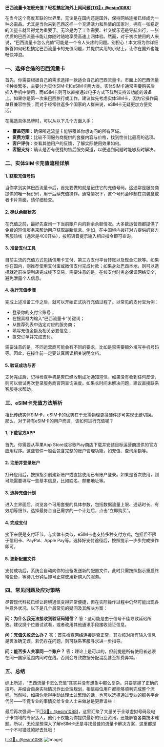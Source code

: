 **巴西流量卡怎麽充值？轻松搞定海外上网问题[[TG💪+ @esim1088](https://t.me/s/esim1088)]**

在当今这个高度互联的世界里，无论是在国内还是国外，保持网络连接已经成为一种必需品。尤其是当你来到巴西这样一个充满活力和热情的国家时，拥有一张稳定的流量卡就显得尤为重要了。无论是为了工作需要、社交娱乐还是导航出行，一张优质的巴西流量卡能让你随时随地享受高速上网体验。然而，对于初次使用的人来说，“巴西流量卡怎么充值”可能是一个令人头疼的问题。别担心！本文将为你详细解答如何轻松搞定巴西流量卡的充值问题，并提供实用的小贴士，让你在国外也能畅快冲浪。

### 一、选择合适的巴西流量卡

首先，你需要根据自己的需求选择一款适合自己的巴西流量卡。市面上的巴西流量卡种类繁多，主要分为实体SIM卡和eSIM卡两大类。实体SIM卡通常需要购买后插入手机中使用，而eSIM卡则可以直接通过电子方式下载到支持该功能的设备上。如果你是第一次来巴西旅行或工作，建议优先考虑实体SIM卡，因为它操作简单且兼容性强；而对于经常往返多个国家的人群来说，eSIM卡无疑更加方便灵活。

在挑选具体品牌时，可以从以下几个方面入手：
- **覆盖范围**：确保所选流量卡能够覆盖你想访问的所有区域。
- **资费方案**：比较不同服务商提供的套餐内容与价格，找到性价比最高的选项。
- **客户评价**：查看其他用户的反馈，了解实际使用效果如何。
- **客服支持**：确认是否有便捷的售后服务渠道，以便遇到问题时能够及时解决。

### 二、实体SIM卡充值流程详解

#### 1. 获取充值号码
当你拿到实体巴西流量卡后，首先要做的就是记住它的充值号码。这通常是服务商提供的唯一标识码，用于后续充值操作。通常情况下，这个号码会印制在包装盒或者卡片背面，请仔细检查。

#### 2. 确认余额状态
在充值之前，最好先查询一下当前账户内的剩余余额情况。大多数运营商都提供了免费的短信服务来帮助用户获取最新信息。例如，在中国境内拨打对方提供的官方客服热线（通常是400开头），按照语音提示输入相应指令即可查询。

#### 3. 准备支付工具
目前主流的充值方式包括信用卡支付、第三方支付平台转账以及现金汇款等。如果你在国内，则推荐使用支付宝或微信支付完成付款；如果身处巴西本地，则可以选择就近前往便利店完成线下交易。需要注意的是，在线支付时务必保证网络安全，避免泄露个人信息。

#### 4. 执行充值步骤
完成上述准备工作之后，就可以开始正式执行充值过程了。以常见的支付宝为例：
- 登录你的支付宝账号；
- 在搜索框内输入“巴西流量卡”关键词；
- 从推荐列表中选定对应的服务商；
- 填写充值金额及相关必要信息；
- 提交订单并完成支付。

需要注意的是，不同运营商可能会有不同的要求，比如是否需要额外填写手机号码等。因此，在操作前一定要认真阅读相关说明文档。

#### 5. 验证成功与否
支付完成后，记得检查手机是否已经收到成功通知短信。如果没有收到任何反馈，则可以尝试再次登录服务商官网查询进度。如果长时间未解决问题，建议直接联系客服寻求帮助。

### 三、eSIM卡充值方法解析

相比传统实体SIM卡，eSIM卡的优势在于无需物理更换硬件即可实现无缝切换。那么，对于持有eSIM卡的用户而言，该如何进行充值呢？

#### 1. 下载官方APP
首先，你需要从苹果App Store或谷歌Play商店下载并安装目标运营商提供的官方应用程序。这些软件一般会包含完整的账户管理功能，如充值、查询余额等。

#### 2. 注册并登录账户
打开应用后，按照指引创建新账户或直接使用已有账户登录。如果是首次使用，则可能需要填写一些基本信息，比如姓名、邮箱地址等。

#### 3. 选择充值计划
进入主界面后，浏览各个可用套餐的具体参数，包括数据流量上限、通话时长、有效期等细节。选择最符合自己需求的一个计划后，点击“立即购买”。

#### 4. 完成支付
接下来便是支付环节。与实体卡类似，eSIM卡也支持多种支付方式，包括但不限于信用卡、PayPal、Apple Pay等。选择好支付途径后，按照提示一步步完成操作即可。

#### 5. 更新配置文件
支付成功后，系统会自动向你的设备发送新的配置文件。此时只需按照指示重启终端设备，等待几分钟后即可正常使用新购入的服务。

### 四、常见问题及应对策略

尽管现代科技已经让跨境通信变得异常便捷，但在实际操作过程中仍然可能出现各种意外状况。以下是几个最常见的疑问及其解决方案：

**问：为什么我无法接收到验证码短信？**
答：这可能是由于信号不佳导致延迟所致。建议换个位置试试看，或者改用其他通讯手段接收验证信息。

**问：充值失败怎么办？**
答：首先检查网络连接是否正常，其次核对所有输入信息是否准确无误。若仍存在问题，则可联系客服寻求进一步指导。

**问：能否多人共享同一个账户？**
答：理论上是可以的，但前提是所有使用者必须在同一国家范围内同时在线。否则会导致数据分配混乱甚至扣费异常。

### 五、总结

综上所述，“巴西流量卡怎么充值”其实并没有想象中那么复杂。只要掌握了正确的技巧，并结合自身实际情况作出合理规划，相信每位用户都能够顺利完成整个流程。当然啦，如果你觉得手动处理太过繁琐的话，也可以选择通过专业的服务平台代劳——毕竟专业的事情交给专业人士来做总是更靠谱些！

最后再次强调一下[[TG💪+ @esim1088](https://t.me/s/esim1088)]，这里汇聚了大量关于全球虚拟号码及电子卡领域的专家达人，他们不仅能为你提供最新的行业资讯，还能解答各类技术难题。所以，无论是想深入了解eSIM卡还是寻找最佳的流量卡解决方案，这里都是一个不可错过的好去处哦！

[[TG💪+ @esim1088](https://t.me/s/esim1088) ![Image](https://i.postimg.cc/4NQfJmqS/Snipaste-2025-05-13-00-14-12.png)]